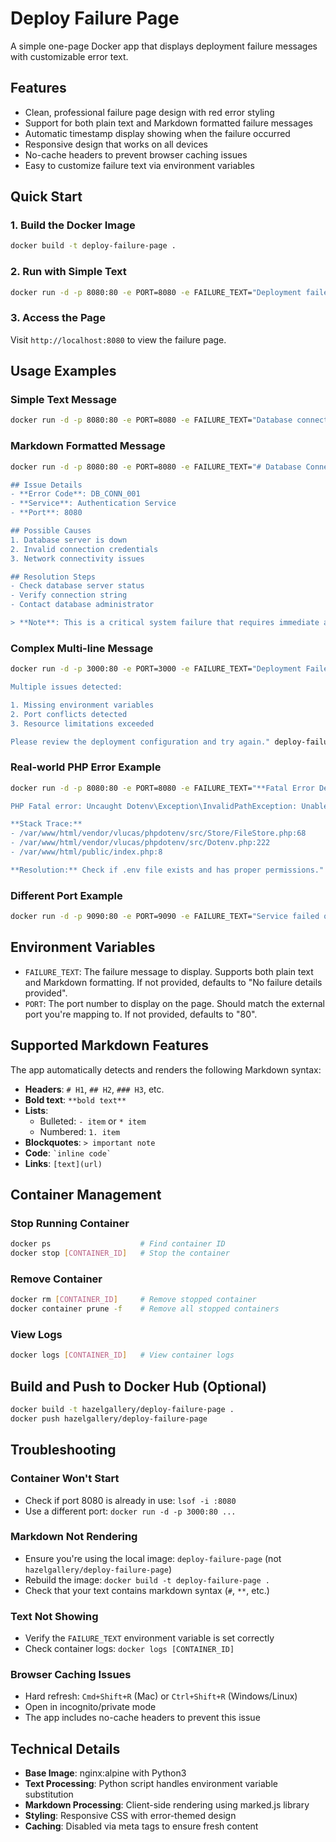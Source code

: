 # Deploy Failure Page

A simple one-page Docker app that displays deployment failure messages with customizable error text.

## Features

- Clean, professional failure page design with red error styling
- Support for both plain text and Markdown formatted failure messages
- Automatic timestamp display showing when the failure occurred
- Responsive design that works on all devices
- No-cache headers to prevent browser caching issues
- Easy to customize failure text via environment variables

## Quick Start

### 1. Build the Docker Image

```bash
docker build -t deploy-failure-page .
```

### 2. Run with Simple Text

```bash
docker run -d -p 8080:80 -e PORT=8080 -e FAILURE_TEXT="Deployment failed: Database connection error" deploy-failure-page
```

### 3. Access the Page

Visit `http://localhost:8080` to view the failure page.

## Usage Examples

### Simple Text Message
```bash
docker run -d -p 8080:80 -e PORT=8080 -e FAILURE_TEXT="Database connection failed. Please check your connection settings and try again." deploy-failure-page
```

### Markdown Formatted Message
```bash
docker run -d -p 8080:80 -e PORT=8080 -e FAILURE_TEXT="# Database Connection Error

## Issue Details
- **Error Code**: DB_CONN_001
- **Service**: Authentication Service
- **Port**: 8080

## Possible Causes
1. Database server is down
2. Invalid connection credentials
3. Network connectivity issues

## Resolution Steps
- Check database server status
- Verify connection string
- Contact database administrator

> **Note**: This is a critical system failure that requires immediate attention." deploy-failure-page
```

### Complex Multi-line Message
```bash
docker run -d -p 3000:80 -e PORT=3000 -e FAILURE_TEXT="Deployment Failed

Multiple issues detected:

1. Missing environment variables
2. Port conflicts detected
3. Resource limitations exceeded

Please review the deployment configuration and try again." deploy-failure-page
```

### Real-world PHP Error Example
```bash
docker run -d -p 8080:80 -e PORT=8080 -e FAILURE_TEXT="**Fatal Error Detected**

PHP Fatal error: Uncaught Dotenv\Exception\InvalidPathException: Unable to read environment file at [/var/www/html/public/../.env].

**Stack Trace:**
- /var/www/html/vendor/vlucas/phpdotenv/src/Store/FileStore.php:68
- /var/www/html/vendor/vlucas/phpdotenv/src/Dotenv.php:222
- /var/www/html/public/index.php:8

**Resolution:** Check if .env file exists and has proper permissions." deploy-failure-page
```

### Different Port Example
```bash
docker run -d -p 9090:80 -e PORT=9090 -e FAILURE_TEXT="Service failed on port 9090. Please check the logs." deploy-failure-page
```

## Environment Variables

- `FAILURE_TEXT`: The failure message to display. Supports both plain text and Markdown formatting. If not provided, defaults to "No failure details provided".
- `PORT`: The port number to display on the page. Should match the external port you're mapping to. If not provided, defaults to "80".

## Supported Markdown Features

The app automatically detects and renders the following Markdown syntax:

- **Headers**: `# H1`, `## H2`, `### H3`, etc.
- **Bold text**: `**bold text**`
- **Lists**: 
  - Bulleted: `- item` or `* item`
  - Numbered: `1. item`
- **Blockquotes**: `> important note`
- **Code**: `` `inline code` ``
- **Links**: `[text](url)`

## Container Management

### Stop Running Container
```bash
docker ps                    # Find container ID
docker stop [CONTAINER_ID]   # Stop the container
```

### Remove Container
```bash
docker rm [CONTAINER_ID]     # Remove stopped container
docker container prune -f    # Remove all stopped containers
```

### View Logs
```bash
docker logs [CONTAINER_ID]   # View container logs
```

## Build and Push to Docker Hub (Optional)

```bash
docker build -t hazelgallery/deploy-failure-page .
docker push hazelgallery/deploy-failure-page
```

## Troubleshooting

### Container Won't Start
- Check if port 8080 is already in use: `lsof -i :8080`
- Use a different port: `docker run -d -p 3000:80 ...`

### Markdown Not Rendering
- Ensure you're using the local image: `deploy-failure-page` (not `hazelgallery/deploy-failure-page`)
- Rebuild the image: `docker build -t deploy-failure-page .`
- Check that your text contains markdown syntax (`#`, `**`, etc.)

### Text Not Showing
- Verify the `FAILURE_TEXT` environment variable is set correctly
- Check container logs: `docker logs [CONTAINER_ID]`

### Browser Caching Issues
- Hard refresh: `Cmd+Shift+R` (Mac) or `Ctrl+Shift+R` (Windows/Linux)
- Open in incognito/private mode
- The app includes no-cache headers to prevent this issue

## Technical Details

- **Base Image**: nginx:alpine with Python3
- **Text Processing**: Python script handles environment variable substitution
- **Markdown Processing**: Client-side rendering using marked.js library
- **Styling**: Responsive CSS with error-themed design
- **Caching**: Disabled via meta tags to ensure fresh content
